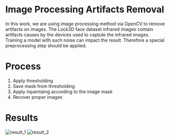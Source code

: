 # Image Processing Artifacts Removal
In this work, we are using image processing method via OpenCV to remove artifacts on images. The Lock3D face dataset infrared images contain artifacts causes by the devices used to captute the infrared images. Training a model with such noise can impact the result. Therefore a special preprocessing step should be applied. 

# Process
1. Apply thresholding
2. Save mask from thresholding
3. Apply inpaintaing according to the image mask
4. Recover proper images

# Results
![result_1](https://user-images.githubusercontent.com/48753146/155949509-4139d95b-4b7d-4ce5-8b9c-1ce15189081b.png)
![result_2](https://user-images.githubusercontent.com/48753146/155949500-3a82a663-9d5e-4768-8430-ae96b637f8ca.png)
